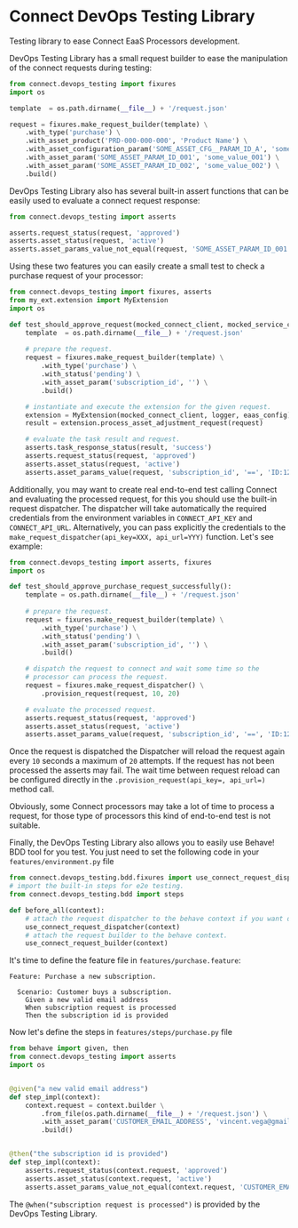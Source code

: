 # Connect DevOps Testing Library

Testing library to ease Connect EaaS Processors development.

DevOps Testing Library has a small request builder to ease the manipulation of the connect requests during testing:

````python
from connect.devops_testing import fixures
import os

template  = os.path.dirname(__file__) + '/request.json'

request = fixures.make_request_builder(template) \
    .with_type('purchase') \
    .with_asset_product('PRD-000-000-000', 'Product Name') \
    .with_asset_configuration_param('SOME_ASSET_CFG__PARAM_ID_A', 'some_cfg_value_a') \
    .with_asset_param('SOME_ASSET_PARAM_ID_001', 'some_value_001') \
    .with_asset_param('SOME_ASSET_PARAM_ID_002', 'some_value_002') \
    .build()
````

DevOps Testing Library also has several built-in assert functions that can be easily used to evaluate a connect request 
response:

```python
from connect.devops_testing import asserts

asserts.request_status(request, 'approved')
asserts.asset_status(request, 'active')
asserts.asset_params_value_not_equal(request, 'SOME_ASSET_PARAM_ID_001', 'some_expected_value')
```

Using these two features you can easily create a small test to check a purchase request of your processor:

```python
from connect.devops_testing import fixures, asserts
from my_ext.extension import MyExtension
import os

def test_should_approve_request(mocked_connect_client, mocked_service_client, logger, eaas_config):
    template  = os.path.dirname(__file__) + '/request.json'
    
    # prepare the request.
    request = fixures.make_request_builder(template) \
        .with_type('purchase') \
        .with_status('pending') \
        .with_asset_param('subscription_id', '') \
        .build()

    # instantiate and execute the extension for the given request.
    extension = MyExtension(mocked_connect_client, logger, eaas_config)
    result = extension.process_asset_adjustment_request(request)

    # evaluate the task result and request.
    asserts.task_response_status(result, 'success')
    asserts.request_status(request, 'approved')
    asserts.asset_status(request, 'active')
    asserts.asset_params_value(request, 'subscription_id', '==', 'ID:123456789')
```

Additionally, you may want to create real end-to-end test calling Connect and evaluating the processed request, for this
you should use the built-in request dispatcher. The dispatcher will take automatically the required credentials from the
environment variables in `CONNECT_API_KEY` and `CONNECT_API_URL`. Alternatively, you can pass explicitly the credentials 
to the `make_request_dispatcher(api_key=XXX, api_url=YYY)` function. Let's see example:

```python
from connect.devops_testing import asserts, fixures
import os

def test_should_approve_purchase_request_successfully():
    template = os.path.dirname(__file__) + '/request.json'
    
    # prepare the request.
    request = fixures.make_request_builder(template) \
        .with_type('purchase') \
        .with_status('pending') \
        .with_asset_param('subscription_id', '') \
        .build()

    # dispatch the request to connect and wait some time so the 
    # processor can process the request.
    request = fixures.make_request_dispatcher() \
        .provision_request(request, 10, 20)

    # evaluate the processed request.
    asserts.request_status(request, 'approved')
    asserts.asset_status(request, 'active')
    asserts.asset_params_value(request, 'subscription_id', '==', 'ID:123456789')
```

Once the request is dispatched the Dispatcher will reload the request again every `10` seconds a maximum of `20` 
attempts. If the request has not been processed the asserts may fail. The wait time between request reload can be 
configured directly in the `.provision_request(api_key=, api_url=)` method call.

Obviously, some Connect processors may take a lot of time to process a request, for those type of processors this kind
of end-to-end test is not suitable.

Finally, the DevOps Testing Library also allows you to easily use Behave! BDD tool for you test. You just need to set 
the following code in your `features/environment.py` file

```python
from connect.devops_testing.bdd.fixures import use_connect_request_dispatcher, use_connect_request_builder
# import the built-in steps for e2e testing. 
from connect.devops_testing.bdd import steps

def before_all(context):
    # attach the request dispatcher to the behave context if you want do e2e test.
    use_connect_request_dispatcher(context)
    # attach the request builder to the behave context.
    use_connect_request_builder(context)
```

It's time to define the feature file in `features/purchase.feature`:

```gherkin
Feature: Purchase a new subscription.

  Scenario: Customer buys a subscription.
    Given a new valid email address
    When subscription request is processed
    Then the subscription id is provided
```

Now let's define the steps in `features/steps/purchase.py` file

```python
from behave import given, then
from connect.devops_testing import asserts
import os


@given("a new valid email address")
def step_impl(context):
    context.request = context.builder \
        .from_file(os.path.dirname(__file__) + '/request.json') \
        .with_asset_param('CUSTOMER_EMAIL_ADDRESS', 'vincent.vega@gmail.com') \
        .build()


@then("the subscription id is provided")
def step_impl(context):
    asserts.request_status(context.request, 'approved')
    asserts.asset_status(context.request, 'active')
    asserts.asset_params_value_not_equal(context.request, 'CUSTOMER_EMAIL_ADDRESS', '')
```

The `@when("subscription request is processed")` is provided by the DevOps Testing Library.
